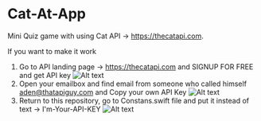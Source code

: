 # Cat-At-App
Mini Quiz game with using Cat API -> https://thecatapi.com.

If you want to make it work 

1. Go to API landing page -> https://thecatapi.com and SIGNUP FOR FREE and get API key
![Alt text](https://drive.google.com/file/d/1G_9qgaekve5SwSU3syXKFjvbHyZBmRlN/view?usp=sharing "Screen1")
2. Open your emailbox and find email from someone who called himself aden@thatapiguy.com and  Copy your own API Key
![Alt text](https://drive.google.com/file/d/1X2oOb8oOIFuisZp6Ie3I5OrhXlno5yJc/view?usp=sharing "Screen2")
3. Return to this repository, go to Constans.swift file and put it instead of text -> I'm-Your-API-KEY
![Alt text](https://drive.google.com/file/d/17JiUXmJW8F1-mtkPi2uUISN0ll04wEGC/view?usp=sharing "Screen3")
